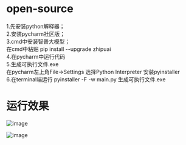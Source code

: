 # open-source
1.先安装python解释器；    
2.安装pycharm社区版；     
3.cmd中安装智普大模型；      
在cmd中粘贴      pip install --upgrade zhipuai       
4.在pycharm中运行代码        
5.生成可执行文件.exe            
在pycharm左上角File->Settings  选择Python Interpreter   安装pyinstaller         
6.在terminal端运行 pyinstaller -F -w main.py 生成可执行文件.exe        

# 运行效果
![image](https://github.com/Bistu-OSSDT-2024/1-open-source/assets/173148466/9b9e73a9-2cdb-4e68-be4d-1f503951f98b)
          
![image](https://github.com/Bistu-OSSDT-2024/1-open-source/assets/173148466/feef8e6b-7a45-4658-8372-da67ec4fa817)

 
